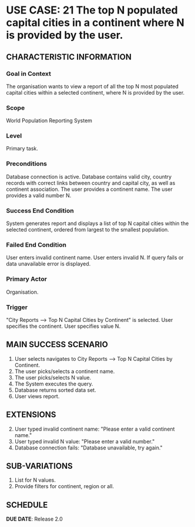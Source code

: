 # USE CASE: 21 The top N populated capital cities in a continent where N is provided by the user.

## CHARACTERISTIC INFORMATION

### Goal in Context

The organisation wants to view a report of all the top N most populated capital cities within a selected continent, where N is provided by the user.

### Scope

World Population Reporting System

### Level

Primary task.

### Preconditions

Database connection is active.
Database contains valid city, country records with correct links between country and capital city, as well as continent association.
The user provides a continent name.
The user provides a valid number N.

### Success End Condition

System generates report and displays a list of top N capital cities within the selected continent, ordered from largest to the smallest population.

### Failed End Condition

User enters invalid continent name.
User enters invalid N.
If query fails or data unavailable error is displayed.

### Primary Actor

Organisation.

### Trigger

"City Reports --> Top N Capital Cities by Continent" is selected.
User specifies the continent.
User specifies value N.

## MAIN SUCCESS SCENARIO

1. User selects navigates to City Reports --> Top N Capital Cities by Continent.
2. The user picks/selects a continent name.
3. The user picks/selects N value.
4. The System executes the query.
5. Database returns sorted data set.
6. User views report.

## EXTENSIONS

2. User typed invalid continent name: "Please enter a valid continent name."
3. User typed invalid N value: "Please enter a valid number."
4. Database connection fails: "Database unavailable, try again."

## SUB-VARIATIONS

1. List for N values.
2. Provide filters for continent, region or all.

## SCHEDULE

**DUE DATE**: Release 2.0
